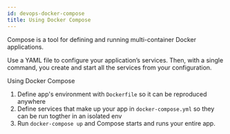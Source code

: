 ```yaml
---
id: devops-docker-compose
title: Using Docker Compose
---
```


Compose is a tool for defining and running multi-container Docker applications.

Use a YAML file to configure your application’s services. Then, with a single command, you create and start all the services from your configuration.

Using Docker Compose

1. Define app's environment with `Dockerfile` so it can be reproduced anywhere
2. Define services that make up your app in `docker-compose.yml` so they can be run togther in an isolated env
3. Run `docker-compose up` and Compose starts and runs your entire app.